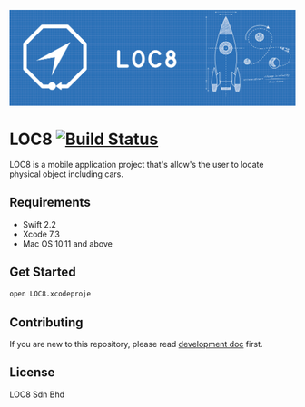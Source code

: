 ![cover photo.png](/docs/LOC8_COVER_PHOTO.png)

# LOC8 [![Build Status](https://travis-ci.com/Marwan-Al-Masri/LOC8.svg?token=H9CZx6r8wEAXyxtfxAbz&branch=master)](https://travis-ci.com/Marwan-Al-Masri/LOC8)
 LOC8 is a mobile application project that's allow's the user to locate physical object including cars.

## Requirements
- Swift 2.2
- Xcode 7.3
- Mac OS 10.11 and above

## Get Started
```bash
open LOC8.xcodeproje
```
## Contributing
If you are new to this repository, please read [development doc](/docs/development.md) first.

## License
LOC8 Sdn Bhd
